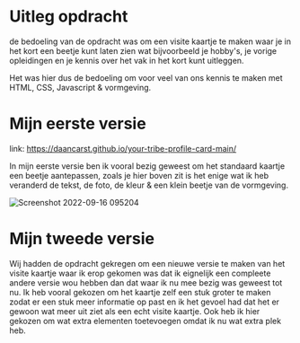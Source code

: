 # Uitleg opdracht

de bedoeling van de opdracht was om een visite kaartje te maken waar je in het kort een beetje kunt laten zien wat bijvoorbeeld je hobby's, je vorige opleidingen en je kennis over het vak in het kort kunt uitleggen.

Het was hier dus de bedoeling om voor veel van ons kennis te maken met HTML, CSS, Javascript & vormgeving.

# Mijn eerste versie

link: https://daancarst.github.io/your-tribe-profile-card-main/

In mijn eerste versie ben ik vooral bezig geweest om het standaard kaartje een beetje aantepassen, zoals je hier boven zit is het enige wat ik heb veranderd de tekst, de foto, de kleur & een klein beetje van de vormgeving.

![Screenshot 2022-09-16 095204](https://user-images.githubusercontent.com/112856372/190586282-4b45e1c7-8194-467c-8091-dbdd773884b4.jpg)

# Mijn tweede versie

Wij hadden de opdracht gekregen om een nieuwe versie te maken van het visite kaartje waar ik erop gekomen was dat ik eignelijk een compleete andere versie wou hebben dan dat waar ik nu mee bezig was geweest tot nu. Ik heb vooral gekozen om het kaartje zelf een stuk groter te maken zodat er een stuk meer informatie op past en ik het gevoel had dat het er gewoon wat meer uit ziet als een echt visite kaartje. Ook heb ik hier gekozen om wat extra elementen toetevoegen omdat ik nu wat extra plek heb.
